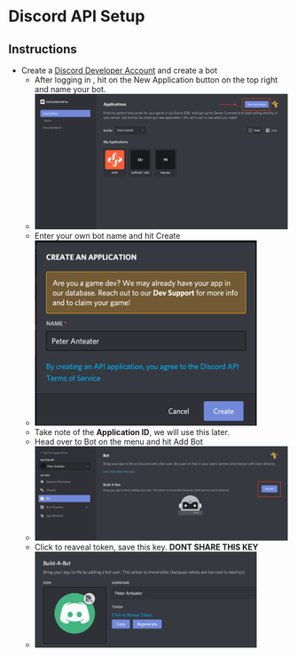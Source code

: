 # Discord API Setup
## Instructions
* Create a [Discord Developer Account](https://discord.com/developers/applications) and create a bot
  * After logging in , hit on the New Application button on the top right and name your bot.
  * <img src="./CreateApp.png" alt="drawing" width="600"/> 
  * Enter your own bot name and hit Create
  * <img src="./NameApp.png" alt="drawing" width="400"/>
  * Take note of the **Application ID**, we will use this later.
  * Head over to Bot on the menu and hit Add Bot
  * <img src="./CreateBot.png" alt="drawing" width="600"/>
  * Click to reaveal token, save this key. **DONT SHARE THIS KEY**
  * <img src="./BotKey.png" alt="drawing" width="400"/>
